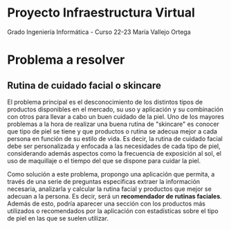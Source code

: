 # Proyecto Infraestructura Virtual
Grado Ingeniería Informática - Curso 22-23
María Vallejo Ortega

# Problema a resolver
## Rutina de cuidado facial o skincare
El problema principal es el desconocimiento de los distintos tipos de productos
disponibles en el mercado, su uso y aplicación y su combinación con otros para
llevar a cabo un buen cuidado de la piel.
Uno de los mayores problemas a la hora de realizar una buena rutina de
"skincare" es conocer que tipo de piel se tiene y que productos o rutina se
adecua mejor a cada persona en función de su estilo de vida. Es decir, la rutina
de cuidado facial debe ser personalizada y enfocada a las necesidades de cada tipo
de piel, considerando además aspectos como la frecuencia de exposición al sol, el
uso de maquillaje o el tiempo del que se dispone para cuidar la piel.

Como solución a este problema, propongo una aplicación que permita, a través de
una serie de preguntas especificas extraer la información necesaria, analizarla
y calcular la rutina facial y productos que mejor se adecuan a la persona. Es decir,
será un <b>recomendador de rutinas faciales</b>.
Además de esto, podría aparecer una sección con los productos más utilizados o
recomendados por la aplicación con estadísticas sobre el
tipo de piel en las que se suelen utilizar.
